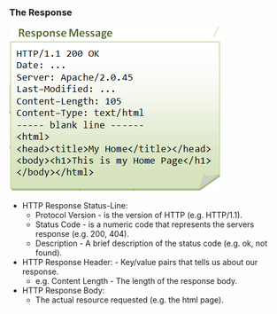 ### The Response

![response overview](static/responseSnippet.png)

- HTTP Response Status-Line:
    - Protocol Version - is the version of HTTP (e.g. HTTP/1.1).
    - Status Code - is a numeric code that represents the servers response (e.g. 200, 404).
    - Description - A brief description of the status code (e.g. ok, not found).
- HTTP Response Header: - Key/value pairs that tells us about our response.
    - e.g. Content Length - The length of the response body.
- HTTP Response Body:
    - The actual resource requested (e.g. the html page).


